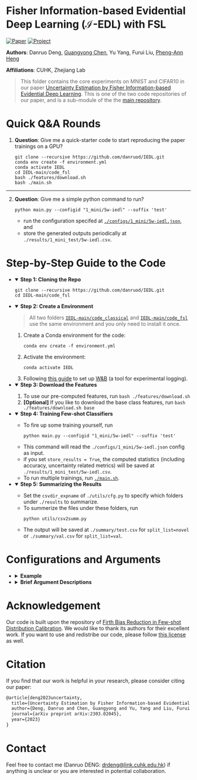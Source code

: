 # Fisher Information-based Evidential Deep Learning ($\mathcal{I}$-EDL) with FSL

<!-- [![Project](https://img.shields.io/badge/Project-Website-blue?style=flat-square)](https://correr-zhou.github.io/RepMode/) -->
[![Paper](https://img.shields.io/badge/Paper-arXiv-b31b1b?style=flat-square)](https://arxiv.org/pdf/2303.02045.pdf)
[![Project](https://img.shields.io/badge/Code-Github-purple?style=flat-square)](https://github.com/danruod/IEDL)

**Authors**: Danruo Deng, [Guangyong Chen](https://guangyongchen.github.io/), Yu Yang, Furui Liu, [Pheng-Ann Heng](http://www.cse.cuhk.edu.hk/~pheng/1.html)

**Affiliations**: CUHK, Zhejiang Lab

> This folder contains the core experiments on MNIST and CIFAR10 in our paper [Uncertainty Estimation by Fisher Information-based Evidential Deep Learning](https://arxiv.org/pdf/2303.02045.pdf). This is one of the two code repositories of our paper, and is a sub-module of the the [main repository](https://github.com/danruod/IEDL).  


# Quick Q&A Rounds

1. **Question**: Give me a quick-starter code to start reproducing the paper trainings on a GPU?
    ```
    git clone --recursive https://github.com/danruod/IEDL.git
    conda env create -f environment.yml
    conda activate IEDL
    cd IEDL-main/code_fsl
    bash ./features/download.sh
    bash ./main.sh
    ```
---------
2. **Question**: Give me a simple python command to run?
   ```
   python main.py --configid "1_mini/5w-iedl" --suffix 'test'
   ```
    
    * run the configuration specifed at [`./configs/1_mini/5w-iedl.json`](./configs/1_mini/5w-iedl.json), and
    * store the generated outputs periodically at `./results/1_mini_test/5w-iedl.csv`.


# Step-by-Step Guide to the Code
   
+  <details open>
   <summary><strong>Step 1: Cloning the Repo</strong></summary>
 
      ```
      git clone --recursive https://github.com/danruod/IEDL.git
      cd IEDL-main/code_fsl
      ```

   </details>

+  <details open>
   <summary><strong>Step 2: Create a Environment</strong></summary>
   
   > All two folders [`IEDL-main/code_classical`](../code_classical) and [`IEDL-main/code_fsl`](../code_fsl) use the same environment and you only need to install it once. 
   1. Create a Conda environment for the code:
      ```
      conda env create -f environment.yml
      ```
   2. Activate the environment:
      ```
      conda activate IEDL
      ```
   3. Following [this guide](https://docs.wandb.ai/quickstart#set-up-wb) to set up [W&B](https://wandb.ai/) (a tool for experimental logging). 
   
   </details>

+  <details open>
   <summary><strong>Step 3: Download the Features</strong></summary>

   1. To use our pre-computed features, run `bash ./features/download.sh`
   2. **[Optional]** If you like to download the base class features, run `bash ./features/download.sh base`

   </details>
   
+  <details open>
   <summary><strong>Step 4: Training Few-shot Classifiers</strong></summary>
   
      * To fire up some training yourself, run
        ```
        python main.py --configid "1_mini/5w-iedl" --suffix 'test'
        ```
      * This command will read the `./configs/1_mini/5w-iedl.json` config as input.
      * if you set `store_results = True`, the computed statistics (including accuracy, uncertainty related metrics) will be saved at  `./results/1_mini_test/5w-iedl.csv`.
      * To run multiple trainings, run [`./main.sh`](./main.sh).
   
   </details>

+  <details open>
   <summary><strong>Step 5: Summarizing the Results</strong></summary>

      * Set the `csvdir_expname` of `./utils/cfg.py` to specify which folders under `./results` to summarize.
      * To summerize the files under these folders, run 
        ```
        python utils/csv2summ.py
        ```
      * The output will be saved at `./summary/test.csv` for `split_list=novel` or `./summary/val.csv` for `split_list=val`.

   </details>


# Configurations and Arguments

+ <details>
  <summary><strong>Example</strong></summary>

  Here is an example for [`./configs/1_mini/5w-iedl.json`](./configs/1_mini/5w-iedl.json):
  ```json
  {
  "rng_seed": 0,
  "n_tasks": 10000,
  "source_dataset": "miniImagenet",
  "target_dataset": "miniImagenet",
  "ood_dataset": "CUB",
  "backbone_arch": "WideResNet28_10",
  "backbone_method": "S2M2_R",
  "n_shots_list": [20, 5, 1],
  "n_ways_list": [5],
  "split_list": ["novel"],
  "model_type": "evnet",
  "loss_type": "IEDL",
  "act_type": "softplus",
  "fisher_coeff_list": [0.0],
  "lbfgs_iters": 100,
  "store_results": true,
  "dump_period": 10000,
  "use_wandb": true,
  "print_freq": 50,
  "torch_threads": null
  }
  ```
  
  * Note that our code runs the cartesian product of all arguments ending with `_list`. 
    * For instance, there is `2=1*1*1*1*2` different settings to try in the above config file.
    * Each of these settings runs 10,000 tasks, creating a total of 20,000 tasks to perform for this file.
  </details>
  
+ <details>
  <summary><strong>Brief Argument Descriptions</strong></summary>
  
  * `"rng_seed"` determine the random seed to generate the set of 10,000 few-shot tasks.
  * `"n_tasks"` determines the number of few-shot tasks for evaluation of the approach.
  * `"source_dataset"` is the source dataset in few-shot experiments.
    * The features are extracted by a backbone network trained on the base split of the source dataset. 
    * The source dataset should be one of the `"miniImagenet"` or `"tieredImagenet"` options.
  * `"targe_dataset"` is the targe in-distribution (id) dataset in few-shot experiments.
    * This is the dataset from which the id evaluation images and classes (novel or validation) are chosen.
    * The features used are extracted by the backbone trained on the base class of the source dataset. 
    * The target dataset should be one of the `"miniImagenet"` or `"tieredImagenet"` options.
    * We set the source and target datasets to be the same.
  * `"ood_dataset"` is the out-of-distribution (ood) dataset in few-shot experiments.
    * This is the dataset from which the ood evaluation images and classes are chosen.
    * The features used are extracted by the backbone trained on the base class of the source dataset. 
    * The ood dataset only support `"CUB"` options.
  * `"backbone_arch"` specifies the feature backbone architucture to use.
    * We only used the `WideResNet28_10` model in our experiments.
  * `"backbone_method"` specifies the feature backbone training algorithm to evaluate.
    * We only used feature backbones trained with the `S2M2_R` method in our experiments.
  * `"n_shots_list"` specifies a list of number of shots to test.
  * `"n_ways_list"` specifies a list of number of classes to perform few-shot classification tasks over.
  * `"split_list"` is a list of data splits to go through:
    * It should be a subset of `["base", "val", "novel"]`.
  * `"fisher_coeff_list"` specifies a list of coefficients of log determinant of fisher information matrix to iterate over. 
  * `"lbfgs_iters"` specifies the number of L-BFGS iterations to train the few-shot classifier.
  * `"store_results"` should mostly be set to true, so that the python script writes its results in a `./results/{configid}/*.csv` file.
  * `"dump_period"` specifies the number of CSV lines that need to be buffered before flushing them to the disk. This was set to a large value to prevent frequent disk dumps and causing system call over-heads.
  * `"use_wandb"` should mostly be set to true, so that you can observe the experimental effect curve in wandb.
  * `"print_freq"` specifies the number of tasks that need to be buffered before flushing them to the wandb. 
  * `"torch_threads"` sets the number of torch threads.
    * This is just in case you wanted to train the classifiers on a CPU device. 
    * The code was optimized to require minimal CPU usage if a GPU was provided.
    * Therefore, you can safely set this to a small number when using a GPU.
    * You can set this option to `null` to keep the default value PyTorch sets.
  </details>

</details>

# Acknowledgement
Our code is built upon the repository of [Firth Bias Reduction in Few-shot Distribution Calibration](https://github.com/ehsansaleh/code_dcf). We would like to thank its authors for their excellent work. If you want to use and redistribe our code, please follow [this license](https://github.com/danruod/IEDL/blob/main/LICENSE) as well.

# Citation
If you find that our work is helpful in your research, please consider citing our paper:
```latex
@article{deng2023uncertainty,
  title={Uncertainty Estimation by Fisher Information-based Evidential Deep Learning},
  author={Deng, Danruo and Chen, Guangyong and Yu, Yang and Liu, Furui and Heng, Pheng-Ann},
  journal={arXiv preprint arXiv:2303.02045},
  year={2023}
}
```

# Contact
Feel free to contact me (Danruo DENG: [drdeng@link.cuhk.edu.hk](mailto:drdeng@link.cuhk.edu.hk)) if anything is unclear or you are interested in potential collaboration.
